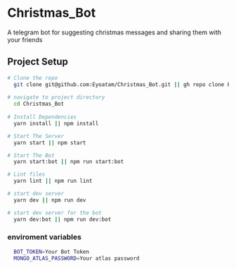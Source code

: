 # Christmas_Bot
A telegram bot for suggesting christmas messages and sharing them with your friends

## Project Setup

```bash
# Clone the repo
  git clone git@github.com:Eyoatam/Christmas_Bot.git || gh repo clone Eyoatam/Christmas_Bot
  
# navigate to project directory
  cd Christmas_Bot
 
# Install Dependencies
  yarn install || npm install

# Start The Server
  yarn start || npm start

# Start The Bot
  yarn start:bot || npm run start:bot

# Lint files
  yarn lint || npm run lint

# start dev server
  yarn dev || npm run dev

# start dev server for the bot
  yarn dev:bot || npm run dev:bot
 ```
### enviroment variables
  ```bash
    BOT_TOKEN=Your Bot Token
    MONGO_ATLAS_PASSWORD=Your atlas password
  ````
